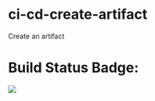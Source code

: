 # ci-cd-create-artifact <br>

Create an artifact

# Build Status Badge:
![](https://github.com/Aram-Java/ci-cd-create-artifact/workflows/artifact/badge.svg)
